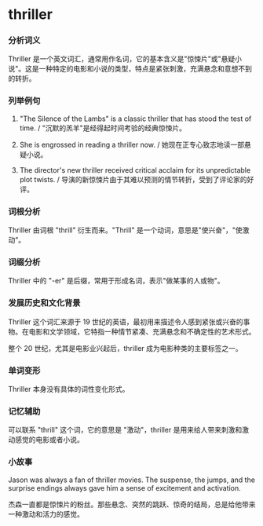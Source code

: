 # thriller

### 分析词义

  

Thriller 是一个英文词汇，通常用作名词，它的基本含义是"惊悚片"或"悬疑小说"。这是一种特定的电影和小说的类型，特点是紧张刺激，充满悬念和意想不到的转折。

  

### 列举例句

  

1.  "The Silence of the Lambs" is a classic thriller that has stood the test of time. / "沉默的羔羊"是经得起时间考验的经典惊悚片。
    
      
    
2.  She is engrossed in reading a thriller now. / 她现在正专心致志地读一部悬疑小说。
    
      
    
3.  The director's new thriller received critical acclaim for its unpredictable plot twists. / 导演的新惊悚片由于其难以预测的情节转折，受到了评论家的好评。
    
      
    

  

### 词根分析

  

Thriller 由词根 "thrill" 衍生而来。"Thrill" 是一个动词，意思是"使兴奋"，"使激动"。

  

### 词缀分析

  

Thriller 中的 "-er" 是后缀，常用于形成名词，表示"做某事的人或物"。

  

### 发展历史和文化背景

  

Thriller 这个词汇来源于 19 世纪的英语，最初用来描述令人感到紧张或兴奋的事物。在电影和文学领域，它特指一种情节紧凑、充满悬念和不确定性的艺术形式。

  

整个 20 世纪，尤其是电影业兴起后，thriller 成为电影种类的主要标签之一。

  

### 单词变形

  

Thriller 本身没有具体的词性变化形式。

  

### 记忆辅助

  

可以联系 "thrill" 这个词，它的意思是 "激动"，thriller 是用来给人带来刺激和激动感觉的电影或者小说。

  

### 小故事

  

Jason was always a fan of thriller movies. The suspense, the jumps, and the surprise endings always gave him a sense of excitement and activation.

  

杰森一直都是惊悚片的粉丝。那些悬念、突然的跳跃、惊奇的结局，总是给他带来一种激动和活力的感觉。
